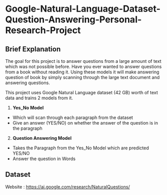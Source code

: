 # Google-Natural-Language-Dataset-Question-Answering-Personal-Research-Project

## Brief Explanation

The goal for this project is to answer questions from a large amount of text which was not possible before.
Have you ever wanted to answer questions from a book without reading it. Using these models it will make 
answering question of book by simply scanning through the large text document and answering questions.

This project uses Google Natural Language dataset (42 GB) worth of text data and trains 2 models from it.

1. **Yes_No Model**
  * Which will scan through each paragraph from the dataset
  * Give an answer (YES/NO) on whether the answer of the question is in the paragraph
2. **Question Answering Model**
  * Takes the Paragraph from the Yes_No Model which are predicted YES/NO
  * Answer the question in Words

## Dataset
Website : https://ai.google.com/research/NaturalQuestions/
